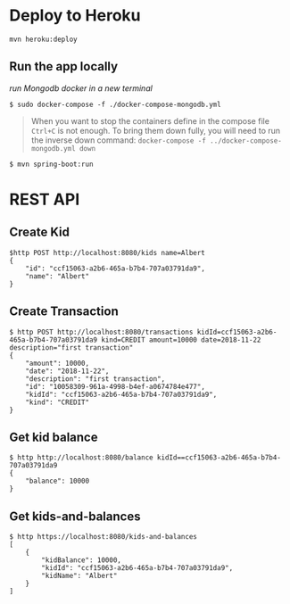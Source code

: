 # Deploy to Heroku

```mvn heroku:deploy```

## Run the app locally

*run Mongodb docker in a new terminal*

```
$ sudo docker-compose -f ./docker-compose-mongodb.yml
```

> When you want to stop the containers define in the compose file `Ctrl+C` is not enough. To bring them down fully, you will need to run the inverse down command: `docker-compose -f ../docker-compose-mongodb.yml down`


```
$ mvn spring-boot:run
```
# REST API 

## Create Kid

```
$http POST http://localhost:8080/kids name=Albert
{
    "id": "ccf15063-a2b6-465a-b7b4-707a03791da9",
    "name": "Albert"
}
```

## Create Transaction
```
$ http POST http://localhost:8080/transactions kidId=ccf15063-a2b6-465a-b7b4-707a03791da9 kind=CREDIT amount=10000 date=2018-11-22 description="first transaction" 
{
    "amount": 10000,
    "date": "2018-11-22",
    "description": "first transaction",
    "id": "10058309-961a-4998-b4ef-a0674784e477",
    "kidId": "ccf15063-a2b6-465a-b7b4-707a03791da9",
    "kind": "CREDIT"
}
```

## Get kid balance

```
$ http http://localhost:8080/balance kidId==ccf15063-a2b6-465a-b7b4-707a03791da9
{
    "balance": 10000
}
```

## Get kids-and-balances

```
$ http https://localhost:8080/kids-and-balances
[
    {
        "kidBalance": 10000,
        "kidId": "ccf15063-a2b6-465a-b7b4-707a03791da9",
        "kidName": "Albert"
    }
]
```

